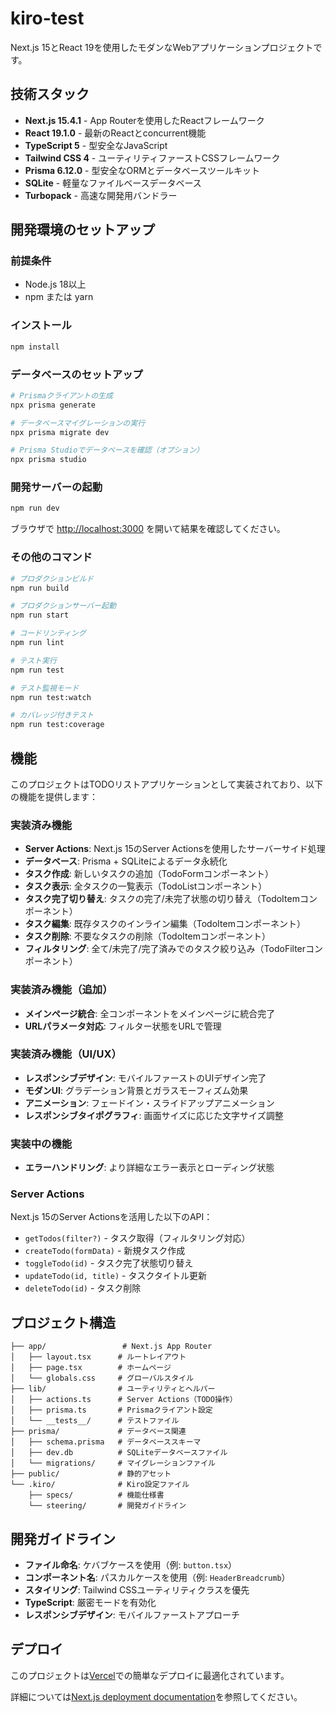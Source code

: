 # kiro-test

Next.js 15とReact 19を使用したモダンなWebアプリケーションプロジェクトです。

## 技術スタック

- **Next.js 15.4.1** - App Routerを使用したReactフレームワーク
- **React 19.1.0** - 最新のReactとconcurrent機能
- **TypeScript 5** - 型安全なJavaScript
- **Tailwind CSS 4** - ユーティリティファーストCSSフレームワーク
- **Prisma 6.12.0** - 型安全なORMとデータベースツールキット
- **SQLite** - 軽量なファイルベースデータベース
- **Turbopack** - 高速な開発用バンドラー

## 開発環境のセットアップ

### 前提条件
- Node.js 18以上
- npm または yarn

### インストール

```bash
npm install
```

### データベースのセットアップ

```bash
# Prismaクライアントの生成
npx prisma generate

# データベースマイグレーションの実行
npx prisma migrate dev

# Prisma Studioでデータベースを確認（オプション）
npx prisma studio
```

### 開発サーバーの起動

```bash
npm run dev
```

ブラウザで [http://localhost:3000](http://localhost:3000) を開いて結果を確認してください。

### その他のコマンド

```bash
# プロダクションビルド
npm run build

# プロダクションサーバー起動
npm run start

# コードリンティング
npm run lint

# テスト実行
npm run test

# テスト監視モード
npm run test:watch

# カバレッジ付きテスト
npm run test:coverage
```

## 機能

このプロジェクトはTODOリストアプリケーションとして実装されており、以下の機能を提供します：

### 実装済み機能
- **Server Actions**: Next.js 15のServer Actionsを使用したサーバーサイド処理
- **データベース**: Prisma + SQLiteによるデータ永続化
- **タスク作成**: 新しいタスクの追加（TodoFormコンポーネント）
- **タスク表示**: 全タスクの一覧表示（TodoListコンポーネント）
- **タスク完了切り替え**: タスクの完了/未完了状態の切り替え（TodoItemコンポーネント）
- **タスク編集**: 既存タスクのインライン編集（TodoItemコンポーネント）
- **タスク削除**: 不要なタスクの削除（TodoItemコンポーネント）
- **フィルタリング**: 全て/未完了/完了済みでのタスク絞り込み（TodoFilterコンポーネント）

### 実装済み機能（追加）
- **メインページ統合**: 全コンポーネントをメインページに統合完了
- **URLパラメータ対応**: フィルター状態をURLで管理

### 実装済み機能（UI/UX）
- **レスポンシブデザイン**: モバイルファーストのUIデザイン完了
- **モダンUI**: グラデーション背景とガラスモーフィズム効果
- **アニメーション**: フェードイン・スライドアップアニメーション
- **レスポンシブタイポグラフィ**: 画面サイズに応じた文字サイズ調整

### 実装中の機能
- **エラーハンドリング**: より詳細なエラー表示とローディング状態

### Server Actions
Next.js 15のServer Actionsを活用した以下のAPI：

- `getTodos(filter?)` - タスク取得（フィルタリング対応）
- `createTodo(formData)` - 新規タスク作成
- `toggleTodo(id)` - タスク完了状態切り替え
- `updateTodo(id, title)` - タスクタイトル更新
- `deleteTodo(id)` - タスク削除

## プロジェクト構造

```
├── app/                 # Next.js App Router
│   ├── layout.tsx      # ルートレイアウト
│   ├── page.tsx        # ホームページ
│   └── globals.css     # グローバルスタイル
├── lib/                # ユーティリティとヘルパー
│   ├── actions.ts      # Server Actions（TODO操作）
│   ├── prisma.ts       # Prismaクライアント設定
│   └── __tests__/      # テストファイル
├── prisma/             # データベース関連
│   ├── schema.prisma   # データベーススキーマ
│   ├── dev.db          # SQLiteデータベースファイル
│   └── migrations/     # マイグレーションファイル
├── public/             # 静的アセット
└── .kiro/              # Kiro設定ファイル
    ├── specs/          # 機能仕様書
    └── steering/       # 開発ガイドライン
```

## 開発ガイドライン

- **ファイル命名**: ケバブケースを使用（例: `button.tsx`）
- **コンポーネント名**: パスカルケースを使用（例: `HeaderBreadcrumb`）
- **スタイリング**: Tailwind CSSユーティリティクラスを優先
- **TypeScript**: 厳密モードを有効化
- **レスポンシブデザイン**: モバイルファーストアプローチ

## デプロイ

このプロジェクトは[Vercel](https://vercel.com/)での簡単なデプロイに最適化されています。

詳細については[Next.js deployment documentation](https://nextjs.org/docs/app/building-your-application/deploying)を参照してください。